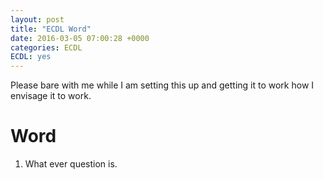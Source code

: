 ```yaml
---
layout: post
title: "ECDL Word"
date: 2016-03-05 07:00:28 +0000
categories: ECDL
ECDL: yes
---
```

Please bare with me while I am setting this up and getting it
to work how I envisage it to work.

# Word #

1. What ever question is.
